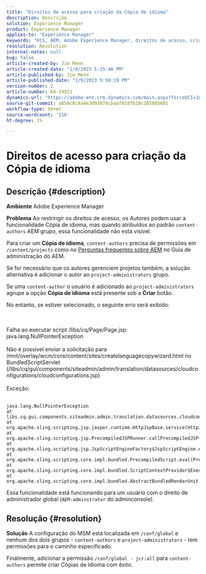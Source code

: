 ```yaml
---
title: "Direitos de acesso para criação da Cópia de idioma"
description: Descrição
solution: Experience Manager
product: Experience Manager
applies-to: "Experience Manager"
keywords: "KCS, AEM, Adobe Experience Manager, direitos de acesso, criação de cópia de idioma, solução de problemas"
resolution: Resolution
internal-notes: null
bug: false
article-created-by: Jim Menn
article-created-date: "1/9/2023 5:25:46 PM"
article-published-by: Jim Menn
article-published-date: "1/9/2023 5:50:19 PM"
version-number: 2
article-number: KA-19551
dynamics-url: "https://adobe-ent.crm.dynamics.com/main.aspx?forceUCI=1&pagetype=entityrecord&etn=knowledgearticle&id=0da55ba1-4290-ed11-aad1-6045bd0067ea"
source-git-commit: a858c8c8a4e3d93678cbaaf01dfb28c205885601
workflow-type: tm+mt
source-wordcount: '216'
ht-degree: 1%

---
```


# Direitos de acesso para criação da Cópia de idioma

## Descrição {#description}


<b>Ambiente</b>
Adobe Experience Manager

<b>Problema</b>
Ao restringir os direitos de acesso, os Autores podem usar a funcionalidade Cópia de idioma, mas quando atribuídos ao padrão `content-authors` AEM grupo, essa funcionalidade não está visível.

Para criar um <b>Cópia de idioma</b>, `content-authors` precisa de permissões em `/content/projects` como no [Perguntas frequentes sobre AEM](https://experienceleague.adobe.com/docs/experience-manager-65/administering/introduction/aem-faqs.html?lang=en) no Guia de administração do AEM.

Se for necessário que os autores gerenciem projetos também, a solução alternativa é adicionar o autor ao `project-administrators` grupo.

Se uma `content-author` o usuário é adicionado ao `project-administrators` agrupe a opção <b>Cópia de idioma</b> está presente sob a <b>Criar</b> botão.

No entanto, se estiver selecionado, o seguinte erro será exibido:


<br><br>Falha ao executar script /libs/cq/Page/Page.jsp: java.lang.NullPointerException<br><br>
Não é possível enviar a solicitação para /mnt/overlay/wcm/core/content/sites/createlanguagecopywizard.html no BundledScriptServlet (/libs/cq/gui/components/siteadmin/admin/translation/datasources/cloudconfigurations/cloudconfigurations.jsp)
<br><br>Exceção:<br><br>

```
java.lang.NullPointerException
at libs.cq.gui.components.siteadmin.admin.translation.datasources.cloudconfigurations.cloudconfigurations__002e__jsp._jspService(cloudconfigurations__002e__jsp.java:183)
at org.apache.sling.scripting.jsp.jasper.runtime.HttpJspBase.service(HttpJspBase.java:70)
at org.apache.sling.scripting.jsp.PrecompiledJSPRunner.callPrecompiledJSP(PrecompiledJSPRunner.java:72)
at org.apache.sling.scripting.jsp.JspScriptEngineFactory$JspScriptEngine.eval(JspScriptEngineFactory.java:583)
at org.apache.sling.scripting.core.impl.bundled.PrecompiledScript.eval(PrecompiledScript.java:56)
at org.apache.sling.scripting.core.impl.bundled.ScriptContextProvider$ExecutableContext.eval(ScriptContextProvider.java:170)
at org.apache.sling.scripting.core.impl.bundled.AbstractBundledRenderUnit.eval(AbstractBundledRenderUnit.java:135)
```




Essa funcionalidade está funcionando para um usuário com o direito de administrador global (`AEM-adminstrator` do adminconsole).


## Resolução {#resolution}


<b>Solução</b>
A configuração do MSM está localizada em `/conf/global` e nenhum dos dois grupos - `content-authors` e `project-administrators` - tem permissões para o caminho especificado.

Finalmente, adicionar a permissão `/conf/global - jcr:all` para `content-authors` permite criar Cópias de Idioma com êxito.
